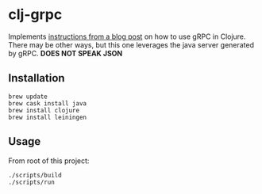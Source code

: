 # clj-grpc

Implements [instructions from a blog post](https://blog.jmibanez.com/2018/07/22/grpc-with-clojure-and-leiningen.html) on how to use gRPC in Clojure.
There may be other ways, but this one leverages the java server generated by gRPC. 
**DOES NOT SPEAK JSON**  

## Installation

    brew update
    brew cask install java
    brew install clojure
    brew install leiningen

## Usage
From root of this project:

    ./scripts/build
    ./scripts/run


